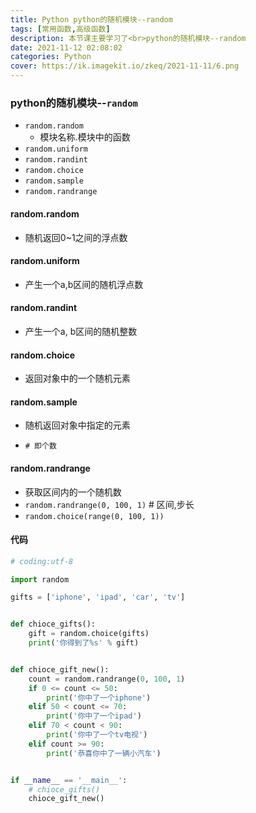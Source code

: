 ```yaml
---
title: Python python的随机模块--random
tags: [常用函数,高级函数]
description: 本节课主要学习了<br>python的随机模块--random
date: 2021-11-12 02:08:02
categories: Python
cover: https://ik.imagekit.io/zkeq/2021-11-11/6.png
---
```


### python的随机模块--`random`

- `random.random`
  - 模块名称.模块中的函数
- `random.uniform`
- `random.randint`
- `random.choice`
- `random.sample`
- `random.randrange`

#### random.random

- 随机返回0~1之间的浮点数

#### random.uniform

- 产生一个a,b区间的随机浮点数

#### random.randint

- 产生一个a, b区间的随机整数

#### random.choice

- 返回对象中的一个随机元素

#### random.sample

- 随机返回对象中指定的元素

- `# 即个数`

#### random.randrange

- 获取区间内的一个随机数
- `random.randrange(0, 100, 1)`  # 区间,步长
- `random.choice(range(0, 100, 1))`

#### 代码

```python
# coding:utf-8

import random

gifts = ['iphone', 'ipad', 'car', 'tv']


def chioce_gifts():
    gift = random.choice(gifts)
    print('你得到了%s' % gift)


def chioce_gift_new():
    count = random.randrange(0, 100, 1)
    if 0 <= count <= 50:
        print('你中了一个iphone')
    elif 50 < count <= 70:
        print('你中了一个ipad')
    elif 70 < count < 90:
        print('你中了一个tv电视')
    elif count >= 90:
        print('恭喜你中了一辆小汽车')


if __name__ == '__main__':
    # chioce_gifts()
    chioce_gift_new()
    
```
